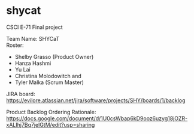 # shycat
CSCI E-71 Final project

Team Name: SHYCaT  
Roster:
* Shelby Grasso (Product Owner)
* Hanza Hashmi
* Yu Lai
* Christina Molodowitch
  and
* Tyler Malka (Scrum Master)

JIRA board:   
https://evilore.atlassian.net/jira/software/projects/SHY/boards/1/backlog

Product Backlog Ordering Rationale:
https://docs.google.com/document/d/1U0csWbap6kD9ooz6uzyg18jOZR-xALIhj7Bq7jelGtM/edit?usp=sharing
